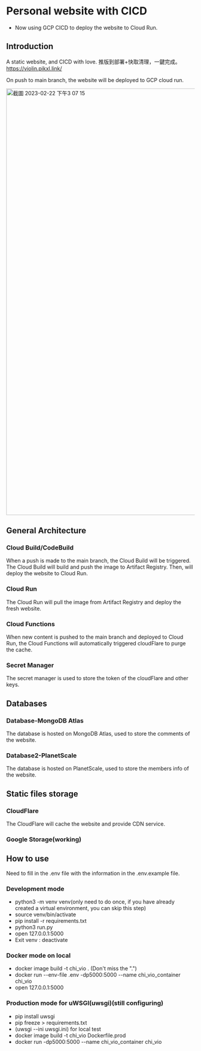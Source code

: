 # Personal website with CICD

* Now using GCP CICD to deploy the website to Cloud Run.

## Introduction
A static website, and CICD with love.
推版到部署+快取清理，一鍵完成。
https://violin.pikxl.link/

On push to main branch, the website will be deployed to GCP cloud run.

<img width="1139" alt="截圖 2023-02-22 下午3 07 15" src="https://user-images.githubusercontent.com/56625237/220548044-e5b6db60-7411-4fff-84d4-f152bdf2eba6.png">

## General Architecture
### Cloud Build/CodeBuild
When a push is made to the main branch, the Cloud Build will be triggered. The Cloud Build will build and push the image to Artifact Registry. Then, will deploy the website to Cloud Run.

### Cloud Run
The Cloud Run will pull the image from Artifact Registry and deploy the fresh website.

### Cloud Functions
When new content is pushed to the main branch and deployed to Cloud Run, the Cloud Functions will automatically triggered cloudFlare to purge the cache.

### Secret Manager
The secret manager is used to store the token of the cloudFlare and other keys.

## Databases
### Database-MongoDB Atlas
The database is hosted on MongoDB Atlas, used to store the comments of the website.

### Database2-PlanetScale
The database is hosted on PlanetScale, used to store the members info of the website.

## Static files storage

### CloudFlare
The CloudFlare will cache the website and provide CDN service.

### Google Storage(working)




## How to use
Need to fill in the .env file with the information in the .env.example file.

### Development mode
* python3 -m venv venv(only need to do once, if you have already created a virtual environment, you can skip this step)
* source venv/bin/activate
* pip install -r requirements.txt
* python3 run.py
* open 127.0.0.1:5000
* Exit venv : deactivate

### Docker mode on local
* docker image build -t chi_vio . (Don't miss the ".")
* docker run --env-file .env -dp5000:5000 --name chi_vio_container chi_vio
* open 127.0.0.1:5000

### Production mode for uWSGI(uwsgi)(still configuring)
* pip install uwsgi
* pip freeze > requirements.txt
* (uwsgi --ini uwsgi.ini) for local test
* docker image build -t chi_vio Dockerfile.prod
* docker run -dp5000:5000 --name chi_vio_container chi_vio

